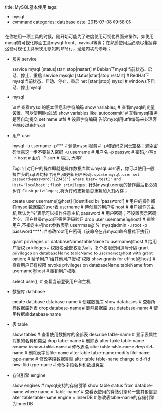 title: MySQL基本使用
tags:
  - mysql
  - command
categories: database
date: 2015-07-08 09:58:06
---

在你使用一项工具的时候，刚开始可能为了进度使用可视化界面来操作，如使用mysql的可视化界面工具mysql-front、navicat等等；在熟悉使用后必须尽量摒弃这些可视化工具来使用原始的命令行，这是内功的修炼；

- 服务 service

	service mysql [status|start|stop|restart]	# Debian下mysql当前状态、启动、停止、重启
	service mysqld [status|start|stop|restart]	# RedHat下mysql当前状态、启动、停止、重启
	net [start|stop] mysql 	# windows下启动、停止mysql

- mysql

	\s 		# 查看mysql的版本信息和字符编码
	show variables;     # 查看mysql的变量设置，可以使用like过滤
	show variables like 'autocommit'     # 查看mysql事务是否自动提交
	set name utf8     # 设置字符编码(告诉mysql用utf8编码来处理客户端传过来的sql)

<!-- more -->

- 用户 user

	mysql -u username -p*** 	# 登录mysql服务
								# -p和密码之间无空格；避免密码泄露这一步不要输入密码
		-u username 	# 用户名
		-p passwd		# 密码,小写p
		-h host 	# 主机
		-P port		# 端口, 大写P

	Tag: 针对用户的操作即就是操作数据库默认mysql.user表，你可以使用一般操作表的sql语句操作用户;如更新用户密码:
		`update mysql.user set password=password('123456') where User='test1' and Host='localhost';`
		`flush privileges;`
		针对mysql.user表的操作最后都必须执行 `flush privileges;`,将执行的更新信息重新加入到内存；
	
	create user username[@host] [identified by 'password'] 	# 用户的操作都在mysql数据库的user表
		username 	# 待创建的用户名
		host 	# 用户操作的主机,默认为'%'表示可以操作任意主机
		password 	# 用户密码；不设置表示密码为空，用户登录mysql不需要密码验证
	drop user username[@host] 	# 删除用户,不指定主机host参数表示 usernmae@'%'
	mysqladmin -u root -p password ****; 	# 修改root用户密码（该命令在非mysql命令模式下执行）

	grant privileges on databaseName.tableName to username@host 	# 给用户授权
		privileges 	# 权限名;全部权限为all，多个权限使用逗号分隔
	grant privileges on databaseName.tableName to username@host with grant option; 	# 赋予用户"给其他用户授权"权限
	show grants for effine[@host] 	# 查看用户已有权限
	revoke privileges on databaseName.tableName from username@host 	# 撤销用户权限

	select user(); 	# 查看当前登录用户和主机

- 数据库 database
	
	create database database-name 	# 创建数据库
	show databases 		# 查看所有数据库列表
	drop database-name 	# 删除数据库
	use database-name 	# 使用数据库database-name

- 表	 table

	show tables 	# 查看使用数据库的全部表
	describe table-name 	# 显示表属性对象的名称和类型
	drop table-name 	# 删除表
	alter table table-name rename to new-table-name  # 修改表名
	alter table table-name drop fild-name  # 删除表字段file-name
	alter table table-name modify fild-name type-name 	# 修改字段数据类型
	alter table table-name change old-fild new-fild type-name 	# 修改字段名称和数据类型

- 存储引擎 emgine

	show engines 	# mysql支持的存储引擎
	show table status from databse-name where name = 'table-name' 	# 查看表使用的存储引擎和一些其他信息
	alter table table-name engine = InnerDB  # 修改表table-name的存储引擎为InnerDB